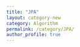 ```yaml
---
title: "JPA"
layout: category-new
category: Algorithm
permalink: /category/JPA/
author_profile: true
---
```


